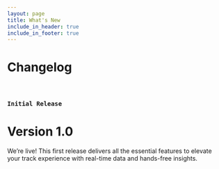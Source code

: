 ```yaml
---
layout: page
title: What's New
include_in_header: true
include_in_footer: true
---
```


# Changelog

<br>

### `Initial Release`

# **Version 1.0**

We’re live! This first release delivers all the essential features to elevate your track experience with real-time data and hands-free insights.

<br>
